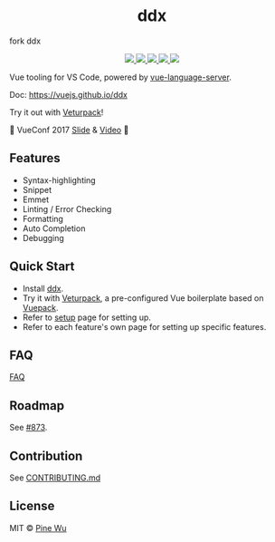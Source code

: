 <p>
  <h1 align="center">ddx</h1>
</p>

fork ddx

<p align="center">
  <a href="https://marketplace.visualstudio.com/items?itemName=yyjazsf.ddx-vscode">
    <img src="https://vsmarketplacebadge.apphb.com/version-short/octref.ddx.svg?style=flat-square">
  </a>
  <a href="https://marketplace.visualstudio.com/items?itemName=yyjazsf.ddx-vscode">
    <img src="https://vsmarketplacebadge.apphb.com/installs-short/octref.ddx.svg?style=flat-square">
  </a>
  <a href="https://marketplace.visualstudio.com/items?itemName=yyjazsf.ddx-vscode">
    <img src="https://vsmarketplacebadge.apphb.com/rating-short/octref.ddx.svg?style=flat-square">
  </a>
  <a href="https://dev.azure.com/octref/ddx/_build?definitionId=1">
    <img src="https://img.shields.io/azure-devops/build/octref/d2f425a7-816a-4e0c-a9bb-dd51d4d7efba/1.svg?label=Azure%20DevOps&logo=Azure%20Devops&style=flat-square">
  </a>
  <a href="https://travis-ci.org/vuejs/ddx">
    <img src="https://img.shields.io/travis/vuejs/ddx.svg?label=Travis&style=flat-square">
  </a>
</p>

Vue tooling for VS Code, powered by [vue-language-server](https://github.com/vuejs/ddx/tree/master/server).

Doc: https://vuejs.github.io/ddx

Try it out with [Veturpack](https://github.com/octref/veturpack)!  

🎉 VueConf 2017 [Slide](https://www.dropbox.com/sh/eb4w8k3orh0j391/AAB3HaJexbGLa2tCP14BI8oJa?dl=0) & [Video](https://www.youtube.com/watch?v=05tNXJ-Kric) 🎉

## Features

- Syntax-highlighting
- Snippet
- Emmet
- Linting / Error Checking
- Formatting
- Auto Completion
- Debugging

## Quick Start

- Install [ddx](https://marketplace.visualstudio.com/items?itemName=yyjazsf.ddx-vscode).
- Try it with [Veturpack](https://github.com/octref/veturpack), a pre-configured Vue boilerplate based on [Vuepack](https://github.com/egoist/vuepack).
- Refer to [setup](https://vuejs.github.io/ddx/setup.html) page for setting up.
- Refer to each feature's own page for setting up specific features.

## FAQ

[FAQ](https://github.com/vuejs/ddx/blob/master/docs/FAQ.md)

## Roadmap

See [#873](https://github.com/vuejs/ddx/issues/873).

## Contribution

See [CONTRIBUTING.md](https://github.com/vuejs/ddx/blob/master/.github/CONTRIBUTING.md)

## License

MIT © [Pine Wu](https://github.com/octref) 
